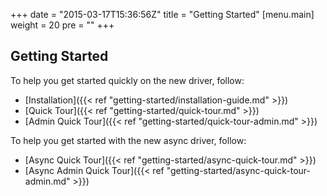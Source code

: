 +++
date = "2015-03-17T15:36:56Z"
title = "Getting Started"
[menu.main]
  weight = 20
  pre = "<i class='fa fa-road'></i>"
+++

## Getting Started

To help you get started quickly on the new driver, follow:

  * [Installation]({{< ref "getting-started/installation-guide.md" >}})
  * [Quick Tour]({{< ref "getting-started/quick-tour.md" >}})
  * [Admin Quick Tour]({{< ref "getting-started/quick-tour-admin.md" >}})


To help you get started with the new async driver, follow:

  * [Async Quick Tour]({{< ref "getting-started/async-quick-tour.md" >}})
  * [Async Admin Quick Tour]({{< ref "getting-started/async-quick-tour-admin.md" >}})
